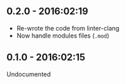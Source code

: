 ## 0.2.0 - 2016:02:19
* Re-wrote the code from linter-clang
* Now handle modules files (`.mod`)

## 0.1.0 - 2016:02:15
Undocumented
